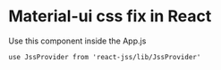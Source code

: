 # Material-ui css fix in React

Use this component inside the App.js

```
use JssProvider from 'react-jss/lib/JssProvider'
```